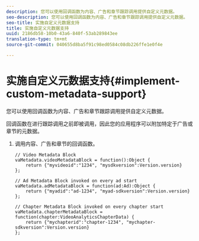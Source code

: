 ```yaml
---
description: 您可以使用回调函数为内容、广告和章节跟踪调用提供自定义元数据。
seo-description: 您可以使用回调函数为内容、广告和章节跟踪调用提供自定义元数据。
seo-title: 实施自定义元数据支持
title: 实施自定义元数据支持
uuid: 2186db58-10b0-43a6-840f-53ab289843ee
translation-type: tm+mt
source-git-commit: 040655d8ba5f91c98ed0584c08db226ffe1e0f4e

---
```



# 实施自定义元数据支持{#implement-custom-metadata-support}

您可以使用回调函数为内容、广告和章节跟踪调用提供自定义元数据。

回调函数在进行跟踪调用之前即被调用，因此您的应用程序可以附加特定于广告或章节的元数据。

1. 调用内容、广告和章节的回调函数。

   ```
   // Video Metadata Block 
   vaMetadata.videoMetadataBlock = function():Object { 
       return {"myvideoid":"1234", "mysdkversion":Version.version} 
   }; 
   
   // Ad Metadata Block invoked on every ad start 
   vaMetadata.adMetadataBlock = function(ad:Ad):Object { 
       return {"myadid":"ad-1234", "myad-sdkversion":Version.version} 
   }; 
   
   // Chapter Metadata Block invoked on every chapter start 
   vaMetadata.chapterMetadataBlock = function(chapter:VideoAnalyticsChapterData) { 
       return {"mychapterid":"chapter-1234", "mychapter-sdkversion":Version.version} 
   };
   ```

